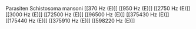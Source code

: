 Parasiten Schistosoma mansoni
[[370 Hz (E)]]
[[950 Hz (E)]]
[[2750 Hz (E)]]
[[3000 Hz (E)]]
[[72500 Hz (E)]]
[[96500 Hz (E)]]
[[375430 Hz (E)]]
[[175440 Hz (E)]]
[[375910 Hz (E)]]
[[598220 Hz (E)]]
